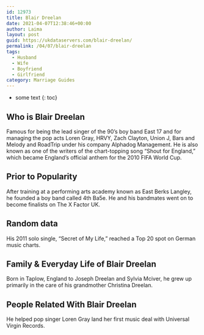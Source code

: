 ```yaml
---
id: 12973
title: Blair Dreelan
date: 2021-04-07T12:38:46+00:00
author: Laima
layout: post
guid: https://ukdataservers.com/blair-dreelan/
permalink: /04/07/blair-dreelan
tags:
  - Husband
  - Wife
  - Boyfriend
  - Girlfriend
category: Marriage Guides
---
```


* some text
{: toc}


## Who is Blair Dreelan
                  
                  
                  
Famous for being the lead singer of the 90&#8217;s boy band East 17 and for managing the pop acts Loren Gray, HRVY, Zach Clayton, Union J, Bars and Melody and RoadTrip under his company Alphadog Management. He is also known as one of the writers of the chart-topping song &#8220;Shout for England,&#8221; which became England&#8217;s official anthem for the 2010 FIFA World Cup. 
                  
              
            
              
            
                
                
                
## Prior to Popularity
                  
                  
                  
After training at a performing arts academy known as East Berks Langley, he founded a boy band called 4th Ba5e. He and his bandmates went on to become finalists on The X Factor UK.
                  
              
            
              
            
                
                
                
## Random data
                  
                  
                  
His 2011 solo single, &#8220;Secret of My Life,&#8221; reached a Top 20 spot on German music charts.
                  
              
            
              
            
                
                
                
## Family & Everyday Life of Blair Dreelan
                  
                  
                  
Born in Taplow, England to Joseph Dreelan and Sylvia Mciver, he grew up primarily in the care of his grandmother Christina Dreelan.
                  
              
            
              
            
                
                
                
## People Related With Blair Dreelan
                  
                  
                  
He helped pop singer Loren Gray land her first music deal with Universal Virgin Records. 
                  
              
            
              
            
                
              
            
              
              
            
            
              
            
          
          
          